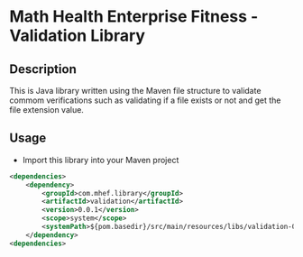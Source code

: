 # Math Health Enterprise Fitness - Validation Library

## Description

This is Java library written using the Maven file structure to validate commom verifications such as validating if a file exists or not and get the file extension value.

## Usage

- Import this library into your Maven project

```xml
<dependencies>
	<dependency>
		<groupId>com.mhef.library</groupId>
		<artifactId>validation</artifactId>
		<version>0.0.1</version>
		<scope>system</scope>
		<systemPath>${pom.basedir}/src/main/resources/libs/validation-0.0.1-SNAPSHOT.jar</systemPath>
	</dependency>
<dependencies>
```